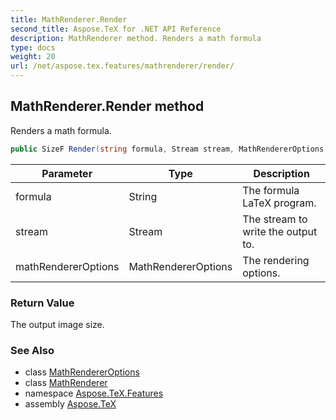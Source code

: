 ```yaml
---
title: MathRenderer.Render
second_title: Aspose.TeX for .NET API Reference
description: MathRenderer method. Renders a math formula
type: docs
weight: 20
url: /net/aspose.tex.features/mathrenderer/render/
---
```

## MathRenderer.Render method

Renders a math formula.

```csharp
public SizeF Render(string formula, Stream stream, MathRendererOptions mathRendererOptions)
```

| Parameter | Type | Description |
| --- | --- | --- |
| formula | String | The formula LaTeX program. |
| stream | Stream | The stream to write the output to. |
| mathRendererOptions | MathRendererOptions | The rendering options. |

### Return Value

The output image size.

### See Also

* class [MathRendererOptions](../../mathrendereroptions/)
* class [MathRenderer](../)
* namespace [Aspose.TeX.Features](../../mathrenderer/)
* assembly [Aspose.TeX](../../../)


